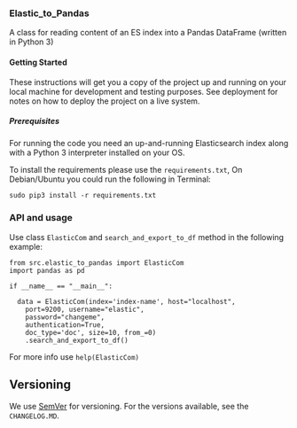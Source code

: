 ### Elastic_to_Pandas

A class for reading content of an ES index into a Pandas DataFrame (written  in  Python 3)

#### Getting Started

These instructions will get you a copy of the project up and running on your local machine for development and testing purposes. See deployment for notes on how to deploy the project on a live system.

##### Prerequisites

For running the code you need an up-and-running Elasticsearch index along with a Python 3 interpreter installed on your OS.

To install the requirements please use the `requirements.txt`, 	On Debian/Ubuntu you could run the following in Terminal: 
```
sudo pip3 install -r requirements.txt
```

### API and usage

Use class `ElasticCom` and `search_and_export_to_df` method in the following example:

```
from src.elastic_to_pandas import ElasticCom
import pandas as pd

if __name__ == "__main__":

  data = ElasticCom(index='index-name', host="localhost",
	port=9200, username="elastic",
	password="changeme",
	authentication=True,
	doc_type='doc', size=10, from_=0)
	.search_and_export_to_df()
```
For more info use `help(ElasticCom)`

## Versioning

We use [SemVer](http://semver.org/) for versioning. For the versions available, see the `CHANGELOG.MD`.

